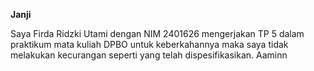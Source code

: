 **Janji**

Saya Firda Ridzki Utami dengan NIM 2401626 mengerjakan TP 5 dalam praktikum mata kuliah DPBO untuk keberkahannya maka saya tidak melakukan kecurangan seperti yang telah dispesifikasikan. Aaminn
